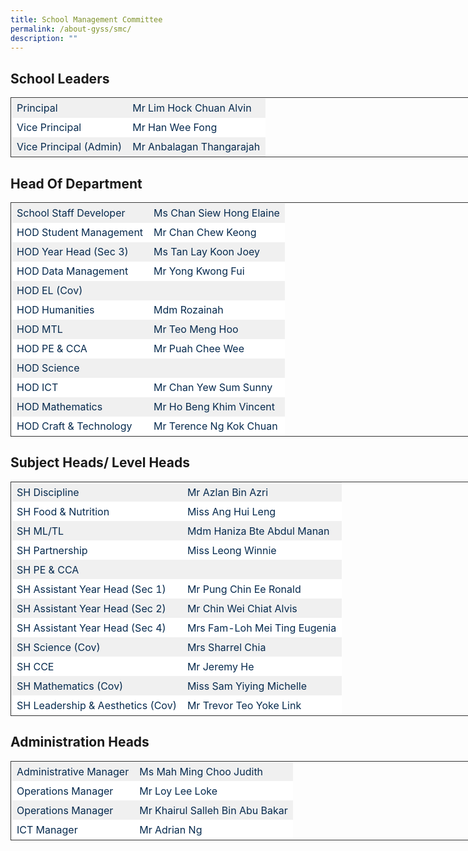 ```yaml
---
title: School Management Committee
permalink: /about-gyss/smc/
description: ""
---
```

School Leaders
--------------

<table style="border-collapse: collapse; border: 1px solid rgb(51, 51, 51); width: 738.9px;"><tbody><tr style="background-color: rgb(240, 240, 240); color: rgb(6, 42, 78);"><td style="border: 1px solid transparent; padding: 5px 8px;">Principal</td><td style="border: 1px solid transparent; padding: 5px 8px;">Mr Lim Hock Chuan Alvin</td></tr><tr style="background-color: rgb(255, 255, 255); color: rgb(6, 42, 78);"><td style="border: 1px solid transparent; padding: 5px 8px;">Vice Principal</td><td style="border: 1px solid transparent; padding: 5px 8px;">Mr Han Wee Fong</td></tr><tr style="background-color: rgb(240, 240, 240); color: rgb(6, 42, 78);"><td style="border: 1px solid transparent; padding: 5px 8px;">Vice Principal (Admin)</td><td style="border: 1px solid transparent; padding: 5px 8px;">Mr Anbalagan Thangarajah</td></tr></tbody></table>

Head Of Department
------------------

<table style="border-collapse: collapse; border: 1px solid rgb(51, 51, 51); width: 738.9px;"><tbody><tr style="background-color: rgb(240, 240, 240); color: rgb(6, 42, 78);"><td style="border: 1px solid transparent; padding: 5px 8px;">School Staff Developer</td><td style="border: 1px solid transparent; padding: 5px 8px;">Ms Chan Siew Hong Elaine</td></tr><tr style="background-color: rgb(255, 255, 255); color: rgb(6, 42, 78);"><td style="border: 1px solid transparent; padding: 5px 8px;">HOD Student Management</td><td style="border: 1px solid transparent; padding: 5px 8px;">Mr Chan Chew Keong</td></tr><tr style="background-color: rgb(240, 240, 240); color: rgb(6, 42, 78);"><td style="border: 1px solid transparent; padding: 5px 8px;">HOD Year Head (Sec 3)</td><td style="border: 1px solid transparent; padding: 5px 8px;">Ms Tan Lay Koon Joey</td></tr><tr style="background-color: rgb(255, 255, 255); color: rgb(6, 42, 78);"><td style="border: 1px solid transparent; padding: 5px 8px;">HOD Data Management</td><td style="border: 1px solid transparent; padding: 5px 8px;">Mr Yong Kwong Fui</td></tr><tr style="background-color: rgb(240, 240, 240); color: rgb(6, 42, 78);"><td style="border: 1px solid transparent; padding: 5px 8px;">HOD EL (Cov)</td><td style="border: 1px solid transparent; padding: 5px 8px;"></td></tr><tr style="background-color: rgb(255, 255, 255); color: rgb(6, 42, 78);"><td style="border: 1px solid transparent; padding: 5px 8px;">HOD Humanities</td><td style="border: 1px solid transparent; padding: 5px 8px;">Mdm Rozainah</td></tr><tr style="background-color: rgb(240, 240, 240); color: rgb(6, 42, 78);"><td style="border: 1px solid transparent; padding: 5px 8px;">HOD MTL</td><td style="border: 1px solid transparent; padding: 5px 8px;">Mr Teo Meng Hoo</td></tr><tr style="background-color: rgb(255, 255, 255); color: rgb(6, 42, 78);"><td style="border: 1px solid transparent; padding: 5px 8px;">HOD PE &amp; CCA</td><td style="border: 1px solid transparent; padding: 5px 8px;">Mr Puah Chee Wee</td></tr><tr style="background-color: rgb(240, 240, 240); color: rgb(6, 42, 78);"><td style="border: 1px solid transparent; padding: 5px 8px;">HOD Science</td><td style="border: 1px solid transparent; padding: 5px 8px;"></td></tr><tr style="background-color: rgb(255, 255, 255); color: rgb(6, 42, 78);"><td style="border: 1px solid transparent; padding: 5px 8px;">HOD ICT</td><td style="border: 1px solid transparent; padding: 5px 8px;">Mr Chan Yew Sum Sunny</td></tr><tr style="background-color: rgb(240, 240, 240); color: rgb(6, 42, 78);"><td style="border: 1px solid transparent; padding: 5px 8px;">HOD Mathematics</td><td style="border: 1px solid transparent; padding: 5px 8px;">Mr Ho Beng Khim Vincent</td></tr><tr style="background-color: rgb(255, 255, 255); color: rgb(6, 42, 78);"><td style="border: 1px solid transparent; padding: 5px 8px;">HOD Craft &amp; Technology</td><td style="border: 1px solid transparent; padding: 5px 8px;">Mr Terence Ng Kok Chuan</td></tr></tbody></table>

Subject Heads/ Level Heads
--------------------------

<table style="border-collapse: collapse; border: 1px solid rgb(51, 51, 51); width: 738.9px;"><tbody><tr style="background-color: rgb(240, 240, 240); color: rgb(6, 42, 78);"><td style="border: 1px solid transparent; padding: 5px 8px;">SH Discipline</td><td style="border: 1px solid transparent; padding: 5px 8px;">Mr Azlan Bin Azri</td></tr><tr style="background-color: rgb(255, 255, 255); color: rgb(6, 42, 78);"><td style="border: 1px solid transparent; padding: 5px 8px;">SH Food &amp; Nutrition</td><td style="border: 1px solid transparent; padding: 5px 8px;">Miss Ang Hui Leng</td></tr><tr style="background-color: rgb(240, 240, 240); color: rgb(6, 42, 78);"><td style="border: 1px solid transparent; padding: 5px 8px;">SH ML/TL</td><td style="border: 1px solid transparent; padding: 5px 8px;">Mdm Haniza Bte Abdul Manan</td></tr><tr style="background-color: rgb(255, 255, 255); color: rgb(6, 42, 78);"><td style="border: 1px solid transparent; padding: 5px 8px;">SH Partnership</td><td style="border: 1px solid transparent; padding: 5px 8px;">Miss Leong Winnie</td></tr><tr style="background-color: rgb(240, 240, 240); color: rgb(6, 42, 78);"><td style="border: 1px solid transparent; padding: 5px 8px;">SH PE &amp; CCA</td><td style="border: 1px solid transparent; padding: 5px 8px;"></td></tr><tr style="background-color: rgb(255, 255, 255); color: rgb(6, 42, 78);"><td style="border: 1px solid transparent; padding: 5px 8px;">SH Assistant Year Head (Sec 1)</td><td style="border: 1px solid transparent; padding: 5px 8px;">Mr Pung Chin Ee Ronald</td></tr><tr style="background-color: rgb(240, 240, 240); color: rgb(6, 42, 78);"><td style="border: 1px solid transparent; padding: 5px 8px;">SH Assistant Year Head (Sec 2)</td><td style="border: 1px solid transparent; padding: 5px 8px;">Mr Chin Wei Chiat Alvis</td></tr><tr style="background-color: rgb(255, 255, 255); color: rgb(6, 42, 78);"><td style="border: 1px solid transparent; padding: 5px 8px;">SH Assistant Year Head (Sec 4)</td><td style="border: 1px solid transparent; padding: 5px 8px;">Mrs Fam-Loh Mei Ting Eugenia</td></tr><tr style="background-color: rgb(240, 240, 240); color: rgb(6, 42, 78);"><td style="border: 1px solid transparent; padding: 5px 8px;">SH Science (Cov)</td><td style="border: 1px solid transparent; padding: 5px 8px;">Mrs Sharrel Chia</td></tr><tr style="background-color: rgb(255, 255, 255); color: rgb(6, 42, 78);"><td style="border: 1px solid transparent; padding: 5px 8px;">SH CCE</td><td style="border: 1px solid transparent; padding: 5px 8px;">Mr Jeremy He</td></tr><tr style="background-color: rgb(240, 240, 240); color: rgb(6, 42, 78);"><td style="border: 1px solid transparent; padding: 5px 8px;">SH Mathematics (Cov)</td><td style="border: 1px solid transparent; padding: 5px 8px;">Miss Sam Yiying Michelle</td></tr><tr style="background-color: rgb(255, 255, 255); color: rgb(6, 42, 78);"><td style="border: 1px solid transparent; padding: 5px 8px;">SH Leadership &amp; Aesthetics (Cov)</td><td style="border: 1px solid transparent; padding: 5px 8px;">Mr Trevor Teo Yoke Link</td></tr></tbody></table>

Administration Heads
--------------------

<table style="border-collapse: collapse; border: 1px solid rgb(51, 51, 51); width: 738.9px;"><tbody><tr style="background-color: rgb(240, 240, 240); color: rgb(6, 42, 78);"><td style="border: 1px solid transparent; padding: 5px 8px;">Administrative Manager</td><td style="border: 1px solid transparent; padding: 5px 8px;">Ms Mah Ming Choo Judith</td></tr><tr style="background-color: rgb(255, 255, 255); color: rgb(6, 42, 78);"><td style="border: 1px solid transparent; padding: 5px 8px;">Operations Manager</td><td style="border: 1px solid transparent; padding: 5px 8px;">Mr Loy Lee Loke</td></tr><tr style="background-color: rgb(240, 240, 240); color: rgb(6, 42, 78);"><td style="border: 1px solid transparent; padding: 5px 8px;">Operations Manager</td><td style="border: 1px solid transparent; padding: 5px 8px;">Mr Khairul Salleh Bin Abu Bakar</td></tr><tr style="background-color: rgb(255, 255, 255); color: rgb(6, 42, 78);"><td style="border: 1px solid transparent; padding: 5px 8px;">ICT Manager</td><td style="border: 1px solid transparent; padding: 5px 8px;">Mr Adrian Ng</td></tr></tbody></table>